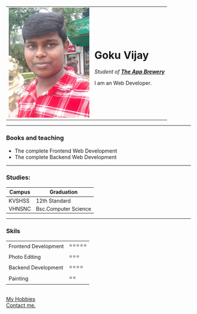 ﻿<html lang="en">
<head>
    <meta charset="UTF-8">
    <meta name="viewport" content="width=device-width, initial-scale=1.0">
    <title>vijay's personal site</title>
    <link rel="stylesheet" href="style.css">
</head>
<body>
    <table cellspacing="20">
        <tr>
            <td><img src="20210103_130626.jpg" width="220px" height="300px" alt="VijayRahavan"></td>
            <td>
                <h1>Goku Vijay</h1>
                <p><em>Student of <strong><a href="">The App Brewery</a></strong></em></p>
                <p>I am an Web Developer.</p>
            </td>
        </tr>
    </table>
    <hr>
    <h3>Books and teaching</h3>
    <ul>
        <li>The complete Frontend Web Development</li>
        <li>The complete Backend Web Development</li>
    </ul>
    <hr>
    <h3>Studies:</h3>
    <table cellspacing="10">
        <thead>
            <tr>
                <th>Campus</th>
                <th>Graduation</th>
            </tr>
        </thead>
        <tbody>
            <tr>
                <td>KVSHSS</td>
                <td>12th Standard</td>
            </tr>
            <tr>
                <td>VHNSNC</td>
                <td>Bsc.Computer Science</td>
            </tr>
        </tbody>
    </table>
    <hr>
    <h3>Skils</h3>
    <table cellspacing="10">
        <tr>
            <td>Frontend Development</td>
            <td>⭐⭐⭐⭐⭐</td>
        </tr>
        <tr>
            <td>Photo Editing</td>
            <td>⭐⭐⭐</td>
        </tr>
        <tr>
            <td>Backend Development</td>
            <td>⭐⭐⭐⭐</td>
        </tr>
        <tr>
            <td>Painting</td>
            <td>⭐⭐</td>
        </tr>
    </table>
    <br>
    <a href="hobbies.html">My Hobbies</a><br>
    <a href="contact.html">Contact me.</a>
</body>
</html>